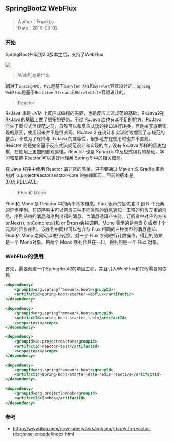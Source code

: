## SpringBoot2 WebFlux

> Author：FrankLo  
> Date：2018-09-02

### 开始
SpringBoot升级到2.0版本之后，支持了WebFlux

![](http://images.gitbook.cn/87db53c0-b936-11e7-b969-cb3cfaf54002)

> WebFlux是什么

相对于`SpringMVC`，`MVC`是基于`Servlet API`和`Servlet`容器设计的。`Spring WebFlux`是基于`Reactive Streams`和`Servlet3.1+`容器设计的。

> Reactor

RxJava 库是 JVM 上反应式编程的先驱，也是反应式流规范的基础。RxJava2在RxJava的基础上做了很多的更新。不过 RxJava 库也有其不足的地方。RxJava 产生于反应式流规范之前，虽然可以和反应式流的接口进行转换，但是由于底层实现的原因，使用起来并不是很直观。RxJava 2 在设计和实现时考虑到了与规范的整合，不过为了保持与 RxJava 的兼容性，很多地方在使用时也并不直观。Reactor 则是完全基于反应式流规范设计和实现的库，没有 RxJava 那样的历史包袱，在使用上更加的直观易懂。Reactor 也是 Spring 5 中反应式编程的基础。学习和掌握 Reactor 可以更好地理解 Spring 5 中的相关概念。
  
在 Java 程序中使用 Reactor 库非常的简单，只需要通过 Maven 或 Gradle 来添加对 io.projectreactor:reactor-core 的依赖即可，目前的版本是 3.0.5.RELEASE。

> Flux 和 Mono

Flux 和 Mono 是 Reactor 中的两个基本概念。Flux 表示的是包含 0 到 N 个元素的异步序列。在该序列中可以包含三种不同类型的消息通知：正常的包含元素的消息、序列结束的消息和序列出错的消息。当消息通知产生时，订阅者中对应的方法 onNext(), onComplete()和 onError()会被调用。Mono 表示的是包含 0 或者 1 个元素的异步序列。该序列中同样可以包含与 Flux 相同的三种类型的消息通知。Flux 和 Mono 之间可以进行转换。对一个 Flux 序列进行计数操作，得到的结果是一个 Mono<Long>对象。把两个 Mono 序列合并在一起，得到的是一个 Flux 对象。

### WebFlux的使用

首先，需要创建一个SpringBoot2的项目工程，并且引入WebFlux和其他需要的依赖
```xml
<dependency>
    <groupId>org.springframework.boot</groupId>
    <artifactId>spring-boot-starter-webflux</artifactId>
</dependency>

<dependency>
    <groupId>org.springframework.boot</groupId>
    <artifactId>spring-boot-starter-test</artifactId>
    <scope>test</scope>
</dependency>

<dependency>
    <groupId>io.projectreactor</groupId>
    <artifactId>reactor-test</artifactId>
    <scope>test</scope>
</dependency>

<dependency>
    <groupId>org.springframework.boot</groupId>
    <artifactId>spring-boot-starter-data-redis-reactive</artifactId>
</dependency>

<dependency>
    <groupId>org.projectlombok</groupId>
    <artifactId>lombok</artifactId>
</dependency>
```



### 参考
- https://www.ibm.com/developerworks/cn/java/j-cn-with-reactor-response-encode/index.html